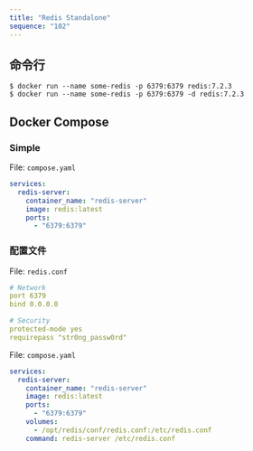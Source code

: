 ```yaml
---
title: "Redis Standalone"
sequence: "102"
---
```


## 命令行

```text
$ docker run --name some-redis -p 6379:6379 redis:7.2.3
$ docker run --name some-redis -p 6379:6379 -d redis:7.2.3
```

## Docker Compose

### Simple

File: `compose.yaml`

```yaml
services:
  redis-server:
    container_name: "redis-server"
    image: redis:latest
    ports:
      - "6379:6379"
```

### 配置文件

File: `redis.conf`

```yaml
# Network
port 6379
bind 0.0.0.0

# Security
protected-mode yes
requirepass "str0ng_passw0rd"
```

File: `compose.yaml`

```yaml
services:
  redis-server:
    container_name: "redis-server"
    image: redis:latest
    ports:
      - "6379:6379"
    volumes:
      - /opt/redis/conf/redis.conf:/etc/redis.conf
    command: redis-server /etc/redis.conf
```

